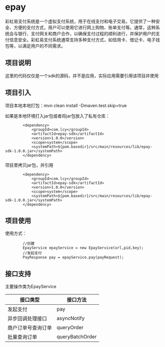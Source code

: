 # epay

彩虹易支付系统是一个虚拟支付系统，用于在线支付和电子交易。它提供了一种安全、方便的支付方式，用户可以使用它进行网上购物、账单支付等。通常，这种系统会与银行、支付网关和商户合作，以确保支付过程的顺利进行，并保护用户的支付信息安全。彩虹易支付系统通常支持多种支付方式，如信用卡、借记卡、电子钱包等，以满足用户的不同需求。

## 项目说明

这里的代码仅仅是一个sdk的源码，并不是应用，实际应用需要引用该项目并使用

## 项目引入

项目本地本地打包：mvn clean install -Dmaven.test.skip=true

如果是本地环境打入jar包或者将jar包放入了私有仓库：

```
        <dependency>
            <groupId>com.lcy</groupId>
            <artifactId>epay-sdk</artifactId>
            <version>1.0.0</version>
            <scope>system</scope>
            <systemPath>${pom.basedir}/src/main/resources/lib/epay-sdk-1.0.0.jar</systemPath>
        </dependency>
```

项目里拷贝jar包，并引用

```
        <dependency>
            <groupId>com.lcy</groupId>
            <artifactId>epay-sdk</artifactId>
            <version>1.0.0</version>
            <scope>system</scope>
            <systemPath>${pom.basedir}/src/main/resources/lib/epay-sdk-1.0.0.jar</systemPath>
        </dependency>
```

## 项目使用

使用方式：

```
		//创建
		EpayService epayService = new EpayService(url,pid,key);
		//发起支付
        PayResponse pay = epayService.pay(payRequest);
```

## 接口支持

主要操作类为EpayService

| 接口类型           | 接口方法        |
| ------------------ | --------------- |
| 发起支付           | pay             |
| 异步回调处理接口   | asyncNotify     |
| 商户订单号查询订单 | queryOrder      |
| 批量查询订单       | queryBatchOrder |


